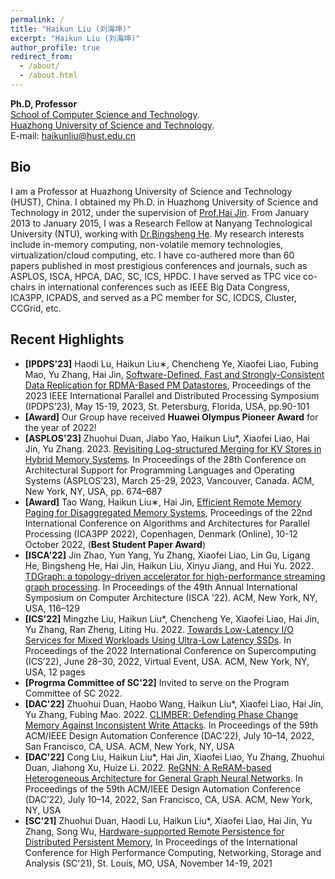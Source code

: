 ```yaml
---
permalink: /
title: "Haikun Liu (刘海坤)"
excerpt: "Haikun Liu (刘海坤)"
author_profile: true
redirect_from: 
  - /about/
  - /about.html
---
```

**Ph.D, Professor**  
[School of Computer Science and Technology](http://cs.hust.edu.cn/).  
[Huazhong University of Science and Technology](https://www.hust.edu.cn/).  
E-mail: haikunliu@hust.edu.cn


Bio
------
I am a Professor at Huazhong University of Science and Technology (HUST), China. I obtained my Ph.D. in Huazhong University of Science and Technology in 2012, under the supervision of  [Prof.Hai Jin](https://scholar.google.com/citations?user=o02W0aEAAAAJ&hl=en&oi=ao). From January 2013 to January 2015, I was a Research Fellow at Nanyang Technological University (NTU), working with [Dr.Bingsheng He](https://www.comp.nus.edu.sg/~hebs/). My research interests include in-memory computing, non-volatile memory technologies, virtualization/cloud computing, etc. I have co-authered more than 60 papers published in most prestigious conferences and journals, such as ASPLOS, ISCA, HPCA, DAC, SC, ICS, HPDC. I have served as TPC vice co-chairs in international conferences such as IEEE Big Data Congress, ICA3PP, ICPADS, and served as a PC member for SC, ICDCS, Cluster, CCGrid, etc. 

Recent Highlights
------
* **\[IPDPS'23\]** Haodi Lu, Haikun Liu∗, Chencheng Ye, Xiaofei Liao, Fubing Mao, Yu Zhang, Hai Jin, [Software-Defined, Fast and Strongly-Consistent Data Replication for RDMA-Based PM Datastores](https://ieeexplore.ieee.org/document/10177403), Proceedings of the 2023 IEEE International Parallel and Distributed Processing Symposium (IPDPS’23), May 15-19, 2023, St. Petersburg, Florida, USA, pp.90-101
*  **\[Award\]** Our Group have received **Huawei Olympus Pioneer Award** for the year of 2022!
* **\[ASPLOS'23\]** Zhuohui Duan, Jiabo Yao, Haikun Liu*, Xiaofei Liao, Hai Jin, Yu Zhang. 2023. [Revisiting Log-structured Merging for KV Stores in Hybrid Memory Systems](https://dl.acm.org/doi/10.1145/3575693.3575715). In Proceedings of the 28th Conference on Architectural Support for Programming Languages and Operating Systems (ASPLOS’23), March 25-29, 2023, Vancouver, Canada. ACM, New York, NY, USA, pp. 674–687    
* **\[Award\]** Tao Wang, Haikun Liu∗, Hai Jin, [Efficient Remote Memory Paging for Disaggregated Memory Systems](https://link.springer.com/chapter/10.1007/978-3-031-22677-9_1), Proceedings of the 22nd International Conference on Algorithms and Architectures for Parallel Processing (ICA3PP 2022), Copenhagen, Denmark (Online), 10-12 October 2022, (**Best Student Paper Award**)  
* **\[ISCA'22\]** Jin Zhao, Yun Yang, Yu Zhang, Xiaofei Liao, Lin Gu, Ligang He, Bingsheng He, Hai Jin, Haikun Liu, Xinyu Jiang, and Hui Yu. 2022. [TDGraph: a topology-driven accelerator for high-performance streaming graph processing](https://dl.acm.org/doi/10.1145/3470496.3527409). In Proceedings of the 49th Annual International Symposium on Computer Architecture (ISCA '22). ACM, New York, NY, USA, 116–129  
* **\[ICS'22\]** Mingzhe Liu, Haikun Liu*, Chencheng Ye, Xiaofei Liao, Hai Jin, Yu Zhang, Ran Zheng, Liting Hu. 2022. [Towards Low-Latency I/O Services for Mixed Workloads Using Ultra-Low Latency SSDs](https://dl.acm.org/doi/abs/10.1145/3524059.3532378). In Proceedings of the 2022 International Conference on Supercomputing (ICS’22), June 28–30, 2022, Virtual Event, USA. ACM, New York, NY, USA, 12 pages
*  **\[Progrma Committee of SC'22\]**  Invited to serve on the Program Committee of SC 2022.
* **\[DAC'22\]** Zhuohui Duan, Haobo Wang, Haikun Liu*, Xiaofei Liao, Hai Jin, Yu Zhang, Fubing Mao. 2022. [CLIMBER: Defending Phase Change Memory Against Inconsistent Write Attacks](https://dl.acm.org/doi/abs/10.1145/3489517.3530546). In Proceedings of the 59th ACM/IEEE Design Automation Conference (DAC’22), July 10–14, 2022, San Francisco, CA, USA. ACM, New York, NY, USA  
* **\[DAC'22\]** Cong Liu, Haikun Liu*, Hai Jin, Xiaofei Liao, Yu Zhang, Zhuohui Duan, Jiahong Xu, Huize Li. 2022. [ReGNN: A ReRAM-based Heterogeneous Architecture for General Graph Neural Networks](https://dl.acm.org/doi/abs/10.1145/3489517.3530479). In Proceedings of the 59th ACM/IEEE Design Automation Conference (DAC’22), July 10–14, 2022, San Francisco, CA, USA. ACM, New York, NY, USA  
* **\[SC'21\]** Zhuohui Duan, Haodi Lu, Haikun Liu*, Xiaofei Liao, Hai Jin, Yu Zhang, Song Wu, [Hardware-supported Remote Persistence for Distributed Persistent Memory](https://dl.acm.org/doi/10.1145/3458817.3476194), In Proceedings of the International Conference for High Performance Computing, Networking, Storage and Analysis (SC'21), St. Louis, MO, USA, November 14-19, 2021  
